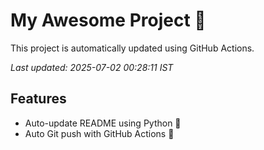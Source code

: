 # My Awesome Project 🚀

This project is automatically updated using GitHub Actions.

_Last updated: 2025-07-02 00:28:11 IST_

## Features
- Auto-update README using Python 🐍
- Auto Git push with GitHub Actions 🤖
